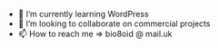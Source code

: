 
- 🌱 I’m currently learning WordPress
- 💞️ I’m looking to collaborate on commercial projects
- 📫 How to reach me =>  bio8oid @ mail.uk

<!---
bio8oid/bio8oid is a ✨ special ✨ repository because its `README.md` (this file) appears on your GitHub profile.
You can click the Preview link to take a look at your changes.
--->
